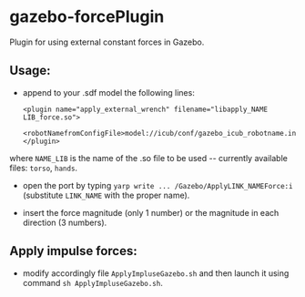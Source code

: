 # gazebo-forcePlugin

Plugin for using external constant forces in Gazebo.

## Usage:

- append to your .sdf model the following lines:

    ```
    <plugin name="apply_external_wrench" filename="libapply_NAME LIB_force.so">
      <robotNamefromConfigFile>model://icub/conf/gazebo_icub_robotname.ini</robotNamefromConfigFile>>
    </plugin>

   ```
where `NAME_LIB` is the name of the .so file to be used -- currently available files: `torso`, `hands`.

- open the port by typing `yarp write ... /Gazebo/ApplyLINK_NAMEForce:i` (substitute `LINK_NAME` with the proper name).

- insert the force magnitude (only 1 number) or the magnitude in each direction (3 numbers). 

## Apply impulse forces:

- modify accordingly file `ApplyImpluseGazebo.sh` and then launch it using command `sh ApplyImpluseGazebo.sh`.
